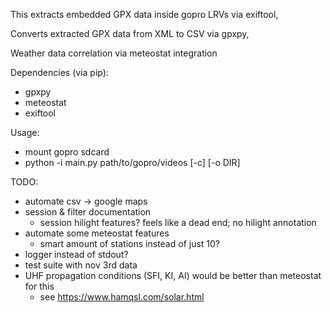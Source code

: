 This extracts embedded GPX data inside gopro LRVs via exiftool,

Converts extracted GPX data from XML to CSV via gpxpy,

Weather data correlation via meteostat integration


Dependencies (via pip):
- gpxpy
- meteostat
- exiftool

Usage:
- mount gopro sdcard
- python -i main.py path/to/gopro/videos [-c] [-o DIR]

TODO:
- automate csv -> google maps
- session & filter documentation
    - session hilight features? feels like a dead end; no hilight annotation
- automate some meteostat features
    - smart amount of stations instead of just 10?
- logger instead of stdout?
- test suite with nov 3rd data
- UHF propagation conditions (SFI, KI, AI) would be better than meteostat for this
    - see https://www.hamqsl.com/solar.html